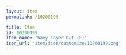 ```yaml
---
layout: item
permalink: /10200199

title: Item
id: 10200199
item_name: 'Wavy Layer Cut (F)'
icon_url: 'item/icon/customize/10200199.png'
---
```

